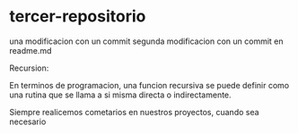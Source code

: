 # tercer-repositorio
una modificacion con un commit
segunda modificacion con un
commit en readme.md

Recursion:

En terminos de programacion,
una funcion recursiva se puede
definir como una rutina que se
llama a si misma directa o
indirectamente.

Siempre realicemos cometarios en nuestros proyectos, cuando sea necesario